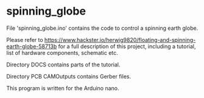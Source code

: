 # spinning_globe

File 'spinning_globe.ino' contains the code to control a spinning earth globe.

Please refer to https://www.hackster.io/herwig9820/floating-and-spinning-earth-globe-58713b 
for a full description of this project, including a tutorial, list of hardware components, schematic etc.

Directory DOCS contains parts of the tutorial.

Directory PCB CAMOutputs contains Gerber files.

This program is written for the Arduino nano.

